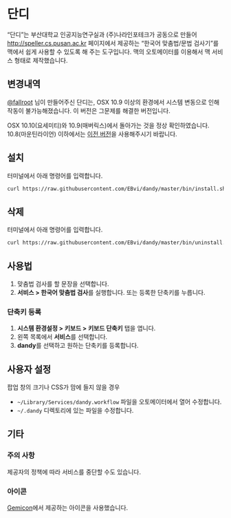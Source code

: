 # 단디

“단디”는 부산대학교 인공지능연구실과 (주)나라인포테크가 공동으로 만들어 http://speller.cs.pusan.ac.kr 페이지에서 제공하는 “한국어 맞춤법/문법 검사기”를 맥에서 쉽게 사용할 수 있도록 해 주는 도구입니다. 맥의 오토메이터를 이용해서 맥 서비스 형태로 제작했습니다.

## 변경내역

[@fallroot](https://twitter.com/fallroot) 님이 만들어주신 단디는, OSX 10.9 이상의 환경에서 시스템 변동으로 인해 작동이 불가능해졌습니다. 이 버전은 그문제를 해결한 버전입니다.


OSX 10.10(요세미티)와 10.9(매버릭스)에서 돌아가는 것을 정상 확인하였습니다. 10.8(마운틴라이언) 이하에서는 [이전 버전](https://github.com/fallroot/dandy)을 사용해주시기 바랍니다.

## 설치

터미널에서 아래 명령어를 입력합니다.

```sh
curl https://raw.githubusercontent.com/EBvi/dandy/master/bin/install.sh | sh
```

## 삭제

터미널에서 아래 명령어를 입력합니다.

```sh
curl https://raw.githubusercontent.com/EBvi/dandy/master/bin/uninstall.sh | sh

```

## 사용법

1. 맞춤법 검사를 할 문장을 선택합니다.
2. **서비스 > 한국어 맞춤법 검사**를 실행합니다. 또는 등록한 단축키를 누릅니다.

### 단축키 등록

1. **시스템 환경설정 > 키보드 > 키보드 단축키** 탭을 엽니다.
2. 왼쪽 목록에서 **서비스**를 선택합니다.
3. **dandy**를 선택하고 원하는 단축키를 등록합니다.

## 사용자 설정

팝업 창의 크기나 CSS가 맘에 들지 않을 경우

- `~/Library/Services/dandy.workflow` 파일을 오토메이터에서 열어 수정합니다.
- `~/.dandy` 디렉토리에 있는 파일을 수정합니다.

## 기타

### 주의 사항

제공자의 정책에 따라 서비스를 중단할 수도 있습니다.

### 아이콘

[Gemicon](http://gemicon.net/)에서 제공하는 아이콘을 사용했습니다.
